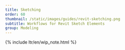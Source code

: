 ```yaml
---
title: Sketching
order: 60
thumbnail: /static/images/guides/revit-sketching.png
subtitle: Workflows for Revit Sketch Elements
group: Modeling
---
```


{% include ltr/en/wip_note.html %}